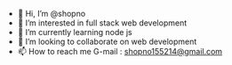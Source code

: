 - 👋 Hi, I’m @shopno
- 👀 I’m interested in full stack web development
- 🌱 I’m currently learning node js
- 💞️ I’m looking to collaborate on web development
- 📫 How to reach me 
G-mail : shopno155214@gmail.com

<!---
shopno14/shopno14 is a ✨ special ✨ repository because its `README.md` (this file) appears on your GitHub profile.
You can click the Preview link to take a look at your changes.
--->
